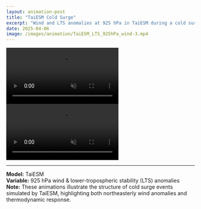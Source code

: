 ```yaml
---
layout: animation-post
title: "TaiESM Cold Surge"
excerpt: "Wind and LTS anomalies at 925 hPa in TaiESM during a cold surge event."
date: 2025-04-06
image: /images/animation/TaiESM_LTS_925hPa_wind-3.mp4
---
```


<style>
.img-row {
  display: flex;
  justify-content: space-between;
  gap: 1rem;
}
.img-row img {
  width: 100%;
  height: auto;
  border: 1px solid #ddd;
  border-radius: 8px;
}
</style>

<div class="video-row">
  <video controls loop muted autoplay>
    <source src="/images/animation/TaiESM_NSS_925hPa_wind-3.mp4" type="video/mp4">
    Your browser does not support the video tag.
  </video>

  <video controls loop muted autoplay>
    <source src="/images/animation/TaiESM_LTS_925hPa_wind-3.mp4" type="video/mp4">
    Your browser does not support the video tag.
  </video>
</div>

---

**Model:** TaiESM  
**Variable:** 925 hPa wind & lower-tropospheric stability (LTS) anomalies  
**Note:** These animations illustrate the structure of cold surge events simulated by TaiESM, highlighting both northeasterly wind anomalies and thermodynamic response.
